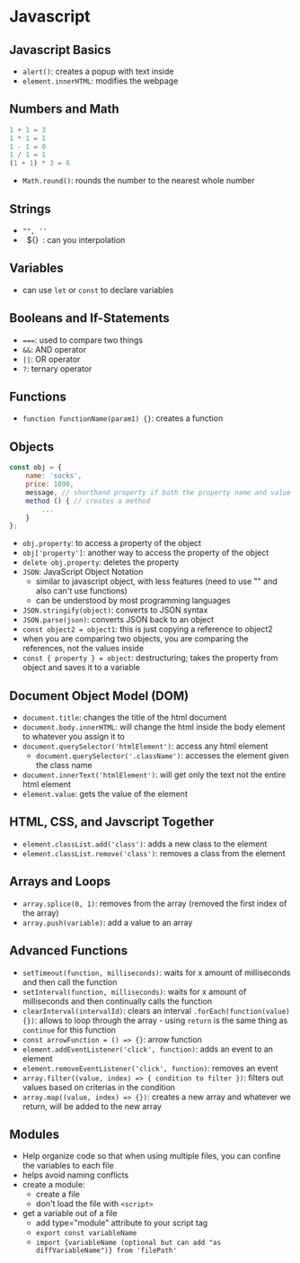 # Javascript

## Javascript Basics

- `alert()`: creates a popup with text inside
- `element.innerHTML`: modifies the webpage

## Numbers and Math

```javascript
1 + 1 = 3
1 * 1 = 1
1 - 1 = 0
1 / 1 = 1
(1 + 1) * 3 = 6
```

- `Math.round()`: rounds the number to the nearest whole number

## Strings

- `"", ''`
- ` `${}` `: can you interpolation

## Variables

- can use `let` or `const` to declare variables

## Booleans and If-Statements

- `===`: used to compare two things
- `&&`: AND operator
- `||`: OR operator
- `?`: ternary operator

## Functions

- `function functionName(param1) {}`: creates a function

## Objects

```javascript
const obj = {
    name: 'socks',
    price: 1090,
    message, // shorthand property if both the property name and value are the same
    method () { // creates a method
        ...
    }
};
```

- `obj.property`: to access a property of the object
- `obj['property']`: another way to access the property of the object
- `delete obj.property`: deletes the property
- `JSON`: JavaScript Object Notation
  - similar to javascript object, with less features (need to use "" and also can't use functions)
  - can be understood by most programming languages
- `JSON.stringify(object)`: converts to JSON syntax
- `JSON.parse(json)`: converts JSON back to an object
- `const object2 = object1`: this is just copying a reference to object2
- when you are comparing two objects, you are comparing the references, not the values inside
- `const { property } = object`: destructuring; takes the property from object and saves it to a variable

## Document Object Model (DOM)

- `document.title`: changes the title of the html document
- `document.body.innerHTML`: will change the html inside the body element to whatever you assign it to
- `document.querySelector('htmlElement')`: access any html element
  - `document.querySelector('.className')`: accesses the element given the class name
- `document.innerText('htmlElement')`: will get only the text not the entire html element
- `element.value`: gets the value of the element

## HTML, CSS, and Javscript Together

- `element.classList.add('class')`: adds a new class to the element
- `element.classList.remove('class')`: removes a class from the element

## Arrays and Loops

- `array.splice(0, 1)`: removes from the array (removed the first index of the array)
- `array.push(variable)`: add a value to an array

## Advanced Functions

- `setTimeout(function, milliseconds)`: waits for x amount of milliseconds and then call the function
- `setInterval(function, milliseconds)`: waits for x amount of milliseconds and then continually calls the function
- `clearInterval(intervalId)`: clears an interval
  `.forEach(function(value){})`: allows to loop through the array - using `return` is the same thing as `continue` for this function
- `const arrowFunction = () => {}`: arrow function
- `element.addEventListener('click', function)`: adds an event to an element
- `element.removeEventListener('click', function)`: removes an event
- `array.filter((value, index) => { condition to filter })`: filters out values based on criterias in the condition
- `array.map((value, index) => {})`: creates a new array and whatever we return, will be added to the new array

## Modules

- Help organize code so that when using multiple files, you can confine the variables to each file
- helps avoid naming conflicts
- create a module:
  - create a file
  - don't load the file with `<script>`
- get a variable out of a file
  - add type="module" attribute to your script tag
  - `export const variableName`
  - `import {variableName (optional but can add "as diffVariableName")} from 'filePath'`
